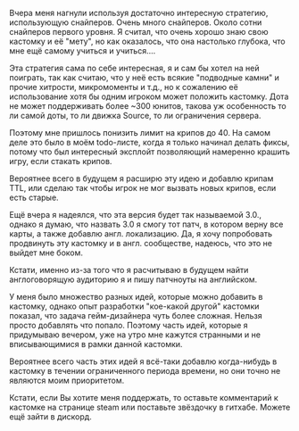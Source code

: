 Вчера меня нагнули используя достаточно интересную стратегию, использующую снайперов. Очень много снайперов. Около сотни снайперов первого уровня.
Я считал, что очень хорошо знаю свою кастомку и её "мету", но как оказалось, что она настолько глубока, что мне ещё самому учиться и учиться....

Эта стратегия сама по себе интересная, я и сам бы хотел на ней поиграть, так как считаю, что у неё есть всякие "подводные камни" и прочие
хитрости, микромоменты и т.д., но к сожалению её использование хотя бы одним игроком может положить кастомку. Дота не может поддерживать более ~300
юнитов, такова уж особенность то ли самой доты, то ли движка Source, то ли ограничения сервера.

Поэтому мне пришлось понизить лимит на крипов до 40. На самом деле это было в моём todo-листе, когда я только начинал делать фиксы,
потому что был интересный эксплойт позволяющий намеренно крашить игру, если стакать крипов. 

Вероятнее всего в будущем я расширю эту идею и добавлю крипам TTL, или сделаю так чтобы игрок не мог вызвать новых крипов, если есть старые.


Ещё вчера я надеялся, что эта версия будет так называемой 3.0., однако я думаю, что назвать 3.0 я смогу тот патч, в котором верну все карты, а также
добавлю англ. локализацию. Да, я хочу попробовать продвинуть эту кастомку и в англ. сообществе, надеюсь, что это не выйдет мне боком. 

Кстати, именно из-за того что я расчитываю в будущем найти англоговорящую аудиторию я и пишу патчноуты на английском.


У меня было множество разных идей, которые можно добавить в кастомку, однако опыт разработки "кое-какой другой" кастомки показал, что
задача гейм-дизайнера чуть более сложная. Нельзя просто добавлять что попало. Поэтому часть идей, которые я придумываю вечером, уже на утро 
мне кажутся странными и не вписывающимися в рамки данной кастомки.

Вероятнее всего часть этих идей я всё-таки добавлю когда-нибудь в кастомку в течении ограниченного периода времени, но они точно не являются
моим приоритетом.


Кстати, если Вы хотите меня поддержать, то оставьте комментарий к кастомке на странице steam или поставьте звёздочку в гитхабе. Можете ещё зайти 
в дискорд.